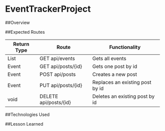 # EventTrackerProject

##Overview


##Expected Routes

| Return Type | Route            | Functionality |
| ----------- | ---------------- |---------------|
| List<Event> | GET api/events    |Gets all events |
| Event   | GET api/posts/{id}       |Gets one post by id|
| Event   | POST api/posts       |Creates a new post|
| Event   | PUT api/posts/{id}       |Replaces an existing post by id|
| void   | DELETE api/posts/{id}      |Deletes an existing post by id|










##Technologies Used


##Lesson Learned
